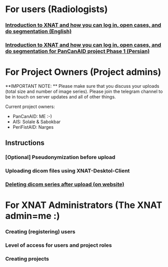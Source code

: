 # For users (Radiologists)
### [Introduction to XNAT and how you can log in, open cases, and do segmentation (English)](https://youtu.be/mC2qtRc-o6w)
### [Introduction to XNAT and how you can log in, open cases, and do segmentation for PanCanAID project Phase 1 (Persian)](https://youtu.be/Qp1ydXVGoJc)


# For Project Owners (Project admins)
**IMPORTANT NOTE: **
Please make sure that you discuss your uploads (total size and number of image series). Please join the telegram channel to be in touch on server updates and all of other things. 

Current project owners:
- PanCanAID: ME :-)
- AIS: Solale & Sabokbar
- PeriFistAID: Narges

## Instructions
### [Optional] Pseudonymization before upload
### Uploading dicom files using XNAT-Desktol-Client
### [Deleting dicom series after upload (on website)](https://youtu.be/NIHyI6COtGE)


# For XNAT Administrators (The XNAT admin=me :)
### Creating (registering) users
### Level of access for users and project roles
### Creating projects
